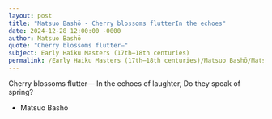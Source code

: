 ```yaml
---
layout: post
title: "Matsuo Bashō - Cherry blossoms flutterIn the echoes"
date: 2024-12-28 12:00:00 -0000
author: Matsuo Bashō
quote: "Cherry blossoms flutter—"
subject: Early Haiku Masters (17th–18th centuries)
permalink: /Early Haiku Masters (17th–18th centuries)/Matsuo Bashō/Matsuo Bashō - Cherry blossoms flutterIn the echoes
---
```


Cherry blossoms flutter—
In the echoes of laughter,
Do they speak of spring?

- Matsuo Bashō
